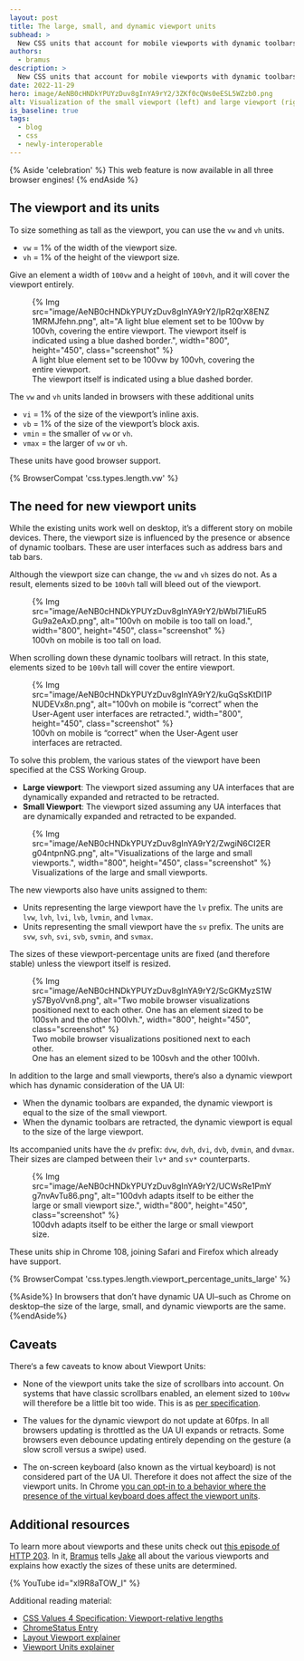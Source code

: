 ```yaml
---
layout: post
title: The large, small, and dynamic viewport units
subhead: >
  New CSS units that account for mobile viewports with dynamic toolbars.
authors:
  - bramus
description: >
  New CSS units that account for mobile viewports with dynamic toolbars.
date: 2022-11-29
hero: image/AeNB0cHNDkYPUYzDuv8gInYA9rY2/3ZKf0cQWs0eESL5WZzb0.png
alt: Visualization of the small viewport (left) and large viewport (right).
is_baseline: true
tags:
  - blog
  - css
  - newly-interoperable
---
```


{% Aside 'celebration' %}
This web feature is now available in all three browser engines!
{% endAside %}

## The viewport and its units

To size something as tall as the viewport, you can use the `vw` and `vh` units.

- `vw` = 1% of the width of the viewport size.
- `vh` = 1% of the height of the viewport size.

Give an element a width of `100vw` and a height of `100vh`, and it will cover the viewport entirely.

<figure>
  {% Img src="image/AeNB0cHNDkYPUYzDuv8gInYA9rY2/IpR2qrX8ENZ1MRMJfehn.png", alt="A light blue element set to be 100vw by 100vh, covering the entire viewport. The viewport itself is indicated using a blue dashed border.", width="800", height="450", class="screenshot" %}
  <figcaption>A light blue element set to be 100vw by 100vh, covering the entire viewport.<br />The viewport itself is indicated using a blue dashed border.</figcaption>
</figure>

The `vw` and `vh` units landed in browsers with these additional units

- `vi` = 1% of the size of the viewport’s inline axis.
- `vb` = 1% of the size of the viewport’s block axis.
- `vmin` = the smaller of `vw` or `vh`.
- `vmax` = the larger of `vw` or `vh`.

These units have good browser support.

{% BrowserCompat 'css.types.length.vw' %}

## The need for new viewport units

While the existing units work well on desktop, it’s a different story on mobile devices. There, the viewport size is influenced by the presence or absence of dynamic toolbars. These are user interfaces such as address bars and tab bars.

Although the viewport size can change, the `vw` and `vh` sizes do not. As a result, elements sized to be `100vh` tall will bleed out of the viewport.

<figure>
  {% Img src="image/AeNB0cHNDkYPUYzDuv8gInYA9rY2/bWbl71iEuR5Gu9a2eAxD.png", alt="100vh on mobile is too tall on load.", width="800", height="450", class="screenshot" %}
  <figcaption>100vh on mobile is too tall on load.</figcaption>
</figure>

When scrolling down these dynamic toolbars will retract. In this state, elements sized to be `100vh` tall will cover the entire viewport.

<figure>
  {% Img src="image/AeNB0cHNDkYPUYzDuv8gInYA9rY2/kuGqSsKtDI1PNUDEVx8n.png", alt="100vh on mobile is “correct” when the User-Agent user interfaces are retracted.", width="800", height="450", class="screenshot" %}
  <figcaption>100vh on mobile is “correct” when the User-Agent user interfaces are retracted.</figcaption>
</figure>

To solve this problem, the various states of the viewport have been specified at the CSS Working Group.

- **Large viewport**: The viewport sized assuming any UA interfaces that are dynamically expanded and retracted to be retracted.
- **Small Viewport**: The viewport sized assuming any UA interfaces that are dynamically expanded and retracted to be expanded.

<figure>
  {% Img src="image/AeNB0cHNDkYPUYzDuv8gInYA9rY2/ZwgiN6CI2ERg04ntpnNG.png", alt="Visualizations of the large and small viewports.", width="800", height="450", class="screenshot" %}
  <figcaption>Visualizations of the large and small viewports.</figcaption>
</figure>

The new viewports also have units assigned to them:

- Units representing the large viewport have the `lv` prefix. The units are `lvw`, `lvh`, `lvi`, `lvb`, `lvmin`, and `lvmax`.
- Units representing the small viewport have the `sv` prefix. The units are `svw`, `svh`, `svi`, `svb`, `svmin`, and `svmax`.

The sizes of these viewport-percentage units are fixed (and therefore stable) unless the viewport itself is resized.

<figure>
  {% Img src="image/AeNB0cHNDkYPUYzDuv8gInYA9rY2/ScGKMyzS1WyS7ByoVvn8.png", alt="Two mobile browser visualizations positioned next to each other. One has an element sized to be 100svh and the other 100lvh.", width="800", height="450", class="screenshot" %}
  <figcaption>Two mobile browser visualizations positioned next to each other.<br />One has an element sized to be 100svh and the other 100lvh.</figcaption>
</figure>

In addition to the large and small viewports, there‘s also a dynamic viewport which has dynamic consideration of the UA UI:

- When the dynamic toolbars are expanded, the dynamic viewport is equal to the size of the small viewport.
- When the dynamic toolbars are retracted, the dynamic viewport is equal to the size of the large viewport.

Its accompanied units have the `dv` prefix: `dvw`, `dvh`, `dvi`, `dvb`, `dvmin`, and `dvmax`. Their sizes are clamped between their `lv*` and `sv*` counterparts.

<figure>
  {% Img src="image/AeNB0cHNDkYPUYzDuv8gInYA9rY2/UCWsRe1PmYg7nvAvTu86.png", alt="100dvh adapts itself to be either the large or small viewport size.", width="800", height="450", class="screenshot" %}
  <figcaption>100dvh adapts itself to be either the large or small viewport size.</figcaption>
</figure>

These units ship in Chrome 108, joining Safari and Firefox which already have support.

{% BrowserCompat 'css.types.length.viewport_percentage_units_large' %}

{%Aside%}
In browsers that don’t have dynamic UA UI–such as Chrome on desktop–the size of the large, small, and dynamic viewports are the same.
{%endAside%}

## Caveats

There‘s a few caveats to know about Viewport Units:

- None of the viewport units take the size of scrollbars into account. On systems that have classic scrollbars enabled, an element sized to `100vw` will therefore be a little bit too wide. This is as [per specification](https://www.w3.org/TR/css-values-4/#viewport-relative-lengths:~:text=In%20all%20cases%2C%20scrollbars%20are%20assumed%20not%20to%20exist.).

- The values for the dynamic viewport do not update at 60fps. In all browsers updating is throttled as the UA UI expands or retracts. Some browsers even debounce updating entirely depending on the gesture (a slow scroll versus a swipe) used.

- The on-screen keyboard (also known as the virtual keyboard) is not considered part of the UA UI. Therefore it does not affect the size of the viewport units. In Chrome [you can opt-in to a behavior where the presence of the virtual keyboard does affect the viewport units](https://developer.chrome.com/blog/viewport-resize-behavior/#opting-in-to-a-different-behavior).

## Additional resources

To learn more about viewports and these units check out [this episode of HTTP 203](https://www.youtube.com/watch?v=xl9R8aTOW_I). In it, [Bramus](/authors/bramus/) tells [Jake](/authors/jakearchibald/) all about the various viewports and explains how exactly the sizes of these units are determined.

{% YouTube id="xl9R8aTOW_I" %}

Additional reading material:

- [CSS Values 4 Specification: Viewport-relative lengths](https://www.w3.org/TR/css-values-4/#viewport-relative-lengths)
- [ChromeStatus Entry](https://chromestatus.com/feature/5170718078140416?context=myfeatures)
- [Layout Viewport explainer](https://github.com/web-platform-tests/interop-2022-viewport/blob/main/explainers/layout-viewport.md)
- [Viewport Units explainer](https://github.com/web-platform-tests/interop-2022-viewport/blob/main/explainers/viewport-units.md)
